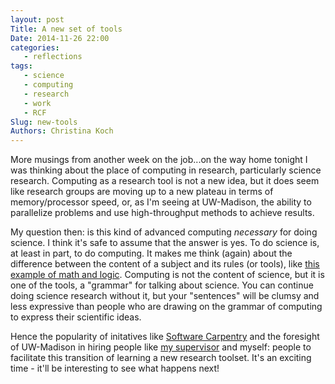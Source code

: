 ```yaml
---
layout: post
Title: A new set of tools
Date: 2014-11-26 22:00
categories: 
   - reflections
tags: 
   - science
   - computing
   - research
   - work
   - RCF
Slug: new-tools
Authors: Christina Koch
---
```


More musings from another week on the job...on the way home tonight 
I was thinking about the place of computing in research, particularly 
science research.  Computing as a research tool is not a new idea, but 
it does seem like research groups are moving up to a new plateau in terms 
of memory/processor speed, or, as I'm seeing at UW-Madison, the ability 
to parallelize problems and use high-throughput methods to achieve results.  

My question then: is this kind of advanced computing *necessary* for 
doing science.  I think it's safe to assume that the answer is yes.  To 
do science is, at least in part, to do computing.  It makes me think (again) 
about the difference between the content of a subject and its rules (or tools), 
like [this example of math and logic](is-this-math.html).  Computing is not 
the content of science, but it is one of the tools, a "grammar" for talking 
about science.  You can continue doing science research without it, but your 
"sentences" will be clumsy and less expressive than people who are 
drawing on the grammar of computing to express their scientific ideas.  

Hence the popularity of initatives like [Software Carpentry](http://www.software-carpentry.org/) 
and the foresight of UW-Madison in hiring people like 
[my supervisor](http://wid.wisc.edu/profile/lauren-michael/) and myself: people to 
facilitate this transition of learning a new research toolset.  It's an exciting 
time - it'll be interesting to see what happens next!  